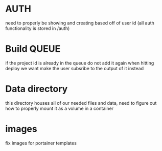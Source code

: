 # AUTH

need to properly be showing and creating based off of user id
 (all auth functionality is stored in /auth)

# Build QUEUE 

if the project id is already in the queue do not add it again when hitting deploy
we want make the user subsribe to the output of it instead


# Data directory

this directory houses all of our needed files and data, need to figure out how to properly mount it as a volume in a container



# images 

fix images for portainer templates